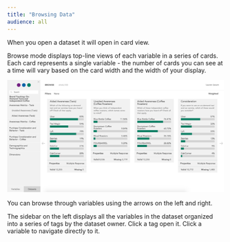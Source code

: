 ```yaml
---
title: "Browsing Data"
audience: all
---
```


When you open a dataset it will open in card view.

Browse mode displays top-line views of each variable in a series of cards.
Each card represents a single variable - the number of cards you can see at a
time will vary based on the card width and the width of your display.

![](images/Browse.png)

You can browse through variables using the arrows on the left and right.

The sidebar on the left displays all the variables in the dataset organized
into a series of tags by the dataset owner. Click a tag open it. Click a
variable to navigate directly to it.


